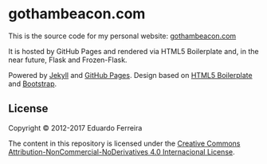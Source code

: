 gothambeacon.com
================

This is the source code for my personal website: [gothambeacon.com](https://gothambeacon.com)

It is hosted by GitHub Pages and rendered via HTML5 Boilerplate and, in the near future, Flask and Frozen-Flask.

Powered by [Jekyll](https://jekyllrb.com) and [GitHub Pages](https://pages.github.com). Design based on [HTML5 Boilerplate](https://html5boilerplate.com) and [Bootstrap](https://getbootstrap.com).

## License

Copyright © 2012-2017 Eduardo Ferreira

The content in this repository is licensed under the 
[Creative Commons Attribution-NonCommercial-NoDerivatives 4.0 Internacional License](https://creativecommons.org/licenses/by-nc-nd/4.0/).
